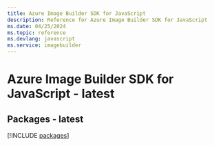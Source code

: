 ```yaml
---
title: Azure Image Builder SDK for JavaScript
description: Reference for Azure Image Builder SDK for JavaScript
ms.date: 04/25/2024
ms.topic: reference
ms.devlang: javascript
ms.service: imagebuilder
---
```

# Azure Image Builder SDK for JavaScript - latest
## Packages - latest
[!INCLUDE [packages](image-builder-index.md)]